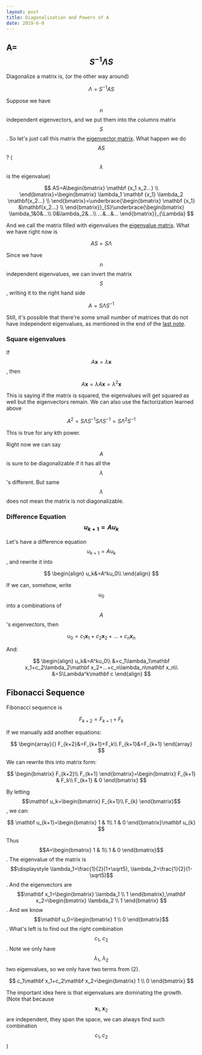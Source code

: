 ```yaml
---
layout: post
title: Diagonalization and Powers of A
date: 2019-6-9
---
```


## A=$$S^{-1}\Lambda S$$

Diagonalize a matrix is, (or the other way around)

$$
\Lambda=S^{-1}AS\tag{1}
$$

Suppose we have $$n$$ independent eigenvectors, and we put them into the columns matrix $$S$$. So let's just call this matrix the <u>eigenvector matrix</u>. What happen we do $$AS$$? ($$\lambda$$ is the eigenvalue)

$$
AS=A\begin{bmatrix}
\mathbf {x_1 x_2...} \\  
\end{bmatrix}=\begin{bmatrix}
\lambda_1 \mathbf {x_1} \lambda_2 \mathbf{x_2...} \\  
\end{bmatrix}=\underbrace{\begin{bmatrix}
\mathbf {x_1} &\mathbf{x_2...} \\  
\end{bmatrix}}_{S}\underbrace{\begin{bmatrix}
\lambda_1&0&...\\ 
0&\lambda_2&...\\
...&...&...
\end{bmatrix}}_{\Lambda}
$$

And we call the matrix filled with eigenvalues the <u>eigenvalue matrix</u>. What we have right now is 

$$
AS=S\Lambda
$$

Since we have $$n$$ independent eigenvalues, we can invert the matrix $$S$$, writing it to the right hand side 

$$
A=S\Lambda S^{-1}
$$

Still, it's possible that there're some small number of matrices that do not have independent eigenvalues, as mentioned in the end of the [last note](./21_eigenvalues_and_eigenvectors.md). 



### Square eigenvalues

If $$A\mathbf x=\lambda\mathbf x$$, then 

$$
A\mathbf x=\lambda A\mathbf x=\lambda^2\mathbf x
$$

This is saying if the matrix is squared, the eigenvalues will get squared as well but the eigenvectors remain. We can also use the factorization learned above

$$
A^2=S\Lambda S^{-1}S\Lambda S^{-1}=S\Lambda^2 S^{-1}
$$

This is true for any kth power. 

Right now we can say $$A$$ is sure to be diagonalizable if it has all the $$\lambda$$'s different. But same $$\lambda$$ does not mean the matrix is not diagonalizable. 



### Difference Equation $$u_{k+1}=Au_k$$

Let's have a difference equation $$u_{k+1}=Au_k$$, and rewrite it into

$$
\begin{align}
u_k&=A^ku_0\\
\end{align}
$$

If we can, somehow, write $$u_0$$ into a combinations of $$A$$'s eigenvectors, then 

$$
u_0=c_1\mathbf x_1+c_2\mathbf x_2+...+c_n\mathbf x_n\tag{2}
$$

And:

$$
\begin{align}
u_k&=A^ku_0\\
&=c_1\lambda_1\mathbf x_1+c_2\lambda_2\mathbf x_2+...+c_n\lambda_n\mathbf x_n\\
&=S\Lambda^k\mathbf c
\end{align}
$$

## Fibonacci Sequence 

Fibonacci sequence is 

$$
F_{k+2}=F_{k+1}+F_k
$$

If we manually add another equations:

$$
\begin{array}{}
F_{k+2}&=F_{k+1}+F_k\\
F_{k+1}&=F_{k+1}
\end{array}
$$

We can rewrite this into matrix form:

$$
\begin{bmatrix}
F_{k+2}\\
F_{k+1}
\end{bmatrix}=\begin{bmatrix}
F_{k+1} & F_k\\
F_{k+1} & 0
\end{bmatrix}
$$

By letting $$\mathbf u_k=\begin{bmatrix}
F_{k+1}\\
F_{k}
\end{bmatrix}$$, we can:

$$
\mathbf u_{k+1}=\begin{bmatrix}
1 & 1\\
1 & 0
\end{bmatrix}\mathbf u_{k}
$$

Thus $$A=\begin{bmatrix}
1 & 1\\
1 & 0
\end{bmatrix}$$. The eigenvalue of the matrix is $$\displaystyle \lambda_1=\frac{1}{2}(1+\sqrt5), \lambda_2=\frac{1}{2}(1-\sqrt5)$$. And the eigenvectors are $$\mathbf x_1=\begin{bmatrix}
\lambda_1 \\
 1
\end{bmatrix},\mathbf x_2=\begin{bmatrix}
\lambda_2 \\
 1
\end{bmatrix} $$.  And we know $$\mathbf u_0=\begin{bmatrix}
1 \\
0
\end{bmatrix}$$. What's left is to find out the right combination $$c_1,\ c_2$$. Note we only have $$\lambda_1,\ \lambda_2$$ two eigenvalues, so we only have two terms from (2). 

$$
c_1\mathbf x_1+c_2\mathbf x_2=\begin{bmatrix}
1 \\
0
\end{bmatrix}
$$

The important idea here is that eigenvalues are dominating the growth. (Note that because $$\mathbf x_1,\mathbf x_2$$ are independent, they span the space, we can always find such combination $$c_1,c_2$$)


